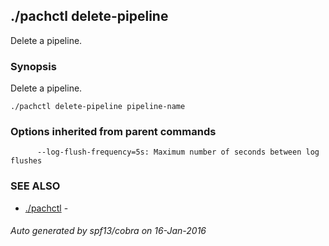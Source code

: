 ## ./pachctl delete-pipeline

Delete a pipeline.

### Synopsis


Delete a pipeline.

```
./pachctl delete-pipeline pipeline-name
```

### Options inherited from parent commands

```
      --log-flush-frequency=5s: Maximum number of seconds between log flushes
```

### SEE ALSO
* [./pachctl](./pachctl.md)	 - 

###### Auto generated by spf13/cobra on 16-Jan-2016
